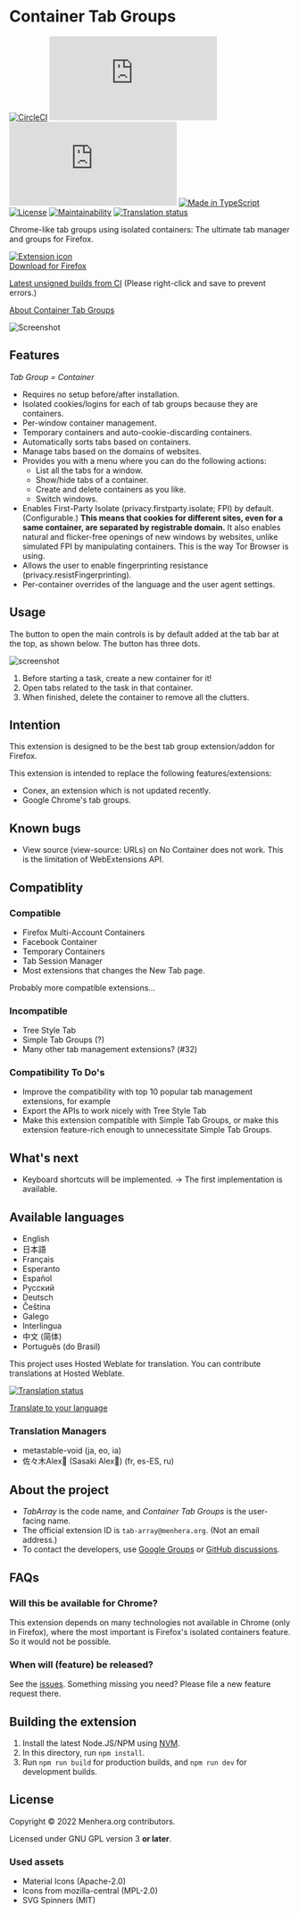 # Container Tab Groups

[![CircleCI](https://dl.circleci.com/status-badge/img/gh/menhera-org/TabArray/tree/main.svg?style=svg)](https://dl.circleci.com/status-badge/redirect/gh/menhera-org/TabArray/tree/main)
[![Downloads](https://img.shields.io/amo/dw/tab-array@menhera.org)](https://addons.mozilla.org/firefox/addon/container-tab-groups/)
[![Users](https://img.shields.io/amo/users/tab-array@menhera.org)](https://addons.mozilla.org/firefox/addon/container-tab-groups/)
[![Made in TypeScript](https://img.shields.io/badge/Made%20in-TypeScript-%233178c6?logo=typescript&logoColor=white)](https://www.typescriptlang.org/)
[![License](https://img.shields.io/github/license/menhera-org/TabArray)](https://www.gnu.org/licenses/gpl-3.0.en.html)
[![Maintainability](https://api.codeclimate.com/v1/badges/80a4d073dd8edce17391/maintainability)](https://codeclimate.com/github/menhera-org/TabArray/maintainability)
[![Translation status](https://hosted.weblate.org/widgets/container-tab-groups/-/svg-badge.svg)](https://hosted.weblate.org/engage/container-tab-groups/)

Chrome-like tab groups using isolated containers: The ultimate tab manager and groups for Firefox.

[![Extension icon](TabArray.png)](https://addons.mozilla.org/firefox/addon/container-tab-groups/)  
[Download for Firefox](https://addons.mozilla.org/firefox/addon/container-tab-groups/)

[Latest unsigned builds from CI](https://downloads.menhera.org/ctg/) (Please right-click and save to prevent errors.)

[About Container Tab Groups](https://www.menhera.org/container-tab-groups/)

![Screenshot](./social-image.png)

## Features

_Tab Group = Container_

- Requires no setup before/after installation.
- Isolated cookies/logins for each of tab groups because they are containers.
- Per-window container management.
- Temporary containers and auto-cookie-discarding containers.
- Automatically sorts tabs based on containers.
- Manage tabs based on the domains of websites.
- Provides you with a menu where you can do the following actions:
    - List all the tabs for a window.
    - Show/hide tabs of a container.
    - Create and delete containers as you like.
    - Switch windows.
- Enables First-Party Isolate (privacy.firstparty.isolate; FPI) by default. (Configurable.) **This means that cookies for different sites, even for a same container, are separated by registrable domain.** It also enables natural and flicker-free openings of new windows by websites, unlike simulated FPI by manipulating containers. This is the way Tor Browser is using.
- Allows the user to enable fingerprinting resistance (privacy.resistFingerprinting).
- Per-container overrides of the language and the user agent settings.

## Usage

The button to open the main controls is by default added at the tab bar at the top, as shown below. The button has three dots.

![screenshot](tab-button.png)

1. Before starting a task, create a new container for it!
2. Open tabs related to the task in that container.
3. When finished, delete the container to remove all the clutters.

## Intention

This extension is designed to be the best tab group extension/addon for Firefox.

This extension is intended to replace the following features/extensions:

- Conex, an extension which is not updated recently.
- Google Chrome's tab groups.

## Known bugs

- View source (view-source: URLs) on No Container does not work. This is the limitation of WebExtensions API.

## Compatiblity

### Compatible

- Firefox Multi-Account Containers
- Facebook Container
- Temporary Containers
- Tab Session Manager
- Most extensions that changes the New Tab page.

Probably more compatible extensions...

### Incompatible

- Tree Style Tab
- Simple Tab Groups (?)
- Many other tab management extensions? (#32)

### Compatibility To Do's

- Improve the compatibility with top 10 popular tab management extensions, for example
- Export the APIs to work nicely with Tree Style Tab
- Make this extension compatible with Simple Tab Groups, or make this extension feature-rich
enough to unnecessitate Simple Tab Groups.

## What's next

- Keyboard shortcuts will be implemented. → The first implementation is available.

## Available languages

- English
- 日本語
- Français
- Esperanto
- Español
- Русский
- Deutsch
- Čeština
- Galego
- Interlingua
- 中文 (简体)
- Português (do Brasil)

This project uses Hosted Weblate for translation. You can contribute translations at Hosted Weblate.

[![Translation status](https://hosted.weblate.org/widgets/container-tab-groups/-/messages-json/multi-auto.svg)](https://hosted.weblate.org/engage/container-tab-groups/)

[Translate to your language](https://hosted.weblate.org/engage/container-tab-groups/)

### Translation Managers

- metastable-void (ja, eo, ia)
- 佐々木Alex🐇 (Sasaki Alex🐇) (fr, es-ES, ru)

## About the project

- _TabArray_ is the code name, and _Container Tab Groups_ is the user-facing name.
- The official extension ID is `tab-array@menhera.org`. (Not an email address.)
- To contact the developers, use [Google Groups](https://groups.google.com/a/menhera.com/g/ctg-l) or [GitHub discussions](https://github.com/menhera-org/TabArray/discussions).

## FAQs

### Will this be available for Chrome?

This extension depends on many technologies not available in Chrome (only in Firefox),
where the most important is Firefox's isolated containers feature.
So it would not be possible.

### When will (feature) be released?

See the [issues](https://github.com/menhera-org/TabArray/issues).
Something missing you need? Please file a new feature request there.

## Building the extension

1. Install the latest Node.JS/NPM using [NVM](https://github.com/nvm-sh/nvm).
2. In this directory, run `npm install`.
3. Run `npm run build` for production builds, and `npm run dev` for development builds.

## License

Copyright &copy; 2022 Menhera.org contributors.

Licensed under GNU GPL version 3 **or later**.

### Used assets

- Material Icons (Apache-2.0)
- Icons from mozilla-central (MPL-2.0)
- SVG Spinners (MIT)
